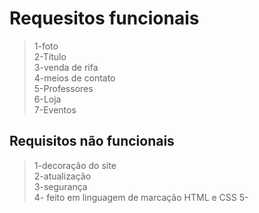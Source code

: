 

<h1>Requesitos funcionais</h2>

>1-foto<br>
>2-Título<br>
>3-venda de rifa<br>
>4-meios de contato<br>
>5-Professores<br>
>6-Loja<br>
>7-Eventos<br>



<h2>Requisitos não funcionais</h2>

>1-decoração do site<br>
>2-atualização<br>
>3-segurança<br>
>4- feito em linguagem de marcação HTML e CSS
>5-